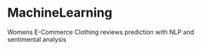 # MachineLearning
Womens  E-Commerce Clothing reviews prediction with NLP and sentimental analysis 
